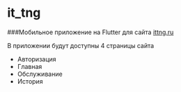 # it_tng

###Мобильное приложение на Flutter для сайта [ittng.ru][1]

[1]: https://ittng.ru/ "перейти на сайт"

В приложении будут доступны 4 страницы сайта
- Авторизация
- Главная
- Обслуживание
- История


